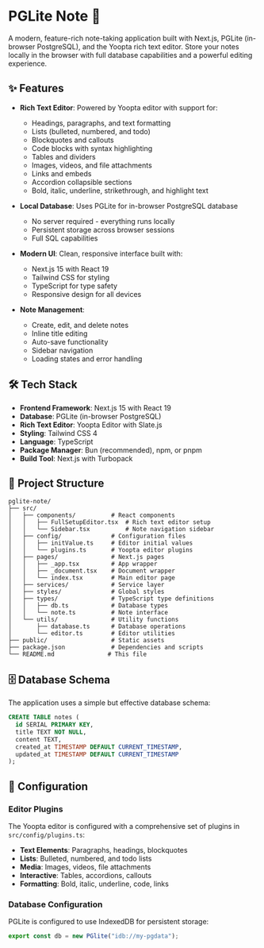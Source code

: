 # PGLite Note 📝

A modern, feature-rich note-taking application built with Next.js, PGLite (in-browser PostgreSQL), and the Yoopta rich text editor. Store your notes locally in the browser with full database capabilities and a powerful editing experience.

## ✨ Features

- **Rich Text Editor**: Powered by Yoopta editor with support for:
  - Headings, paragraphs, and text formatting
  - Lists (bulleted, numbered, and todo)
  - Blockquotes and callouts
  - Code blocks with syntax highlighting
  - Tables and dividers
  - Images, videos, and file attachments
  - Links and embeds
  - Accordion collapsible sections
  - Bold, italic, underline, strikethrough, and highlight text

- **Local Database**: Uses PGLite for in-browser PostgreSQL database
  - No server required - everything runs locally
  - Persistent storage across browser sessions
  - Full SQL capabilities

- **Modern UI**: Clean, responsive interface built with:
  - Next.js 15 with React 19
  - Tailwind CSS for styling
  - TypeScript for type safety
  - Responsive design for all devices

- **Note Management**:
  - Create, edit, and delete notes
  - Inline title editing
  - Auto-save functionality
  - Sidebar navigation
  - Loading states and error handling

## 🛠️ Tech Stack

- **Frontend Framework**: Next.js 15 with React 19
- **Database**: PGLite (in-browser PostgreSQL)
- **Rich Text Editor**: Yoopta Editor with Slate.js
- **Styling**: Tailwind CSS 4
- **Language**: TypeScript
- **Package Manager**: Bun (recommended), npm, or pnpm
- **Build Tool**: Next.js with Turbopack

## 📁 Project Structure

```
pglite-note/
├── src/
│   ├── components/          # React components
│   │   ├── FullSetupEditor.tsx  # Rich text editor setup
│   │   └── Sidebar.tsx          # Note navigation sidebar
│   ├── config/              # Configuration files
│   │   ├── initValue.ts     # Editor initial values
│   │   └── plugins.ts       # Yoopta editor plugins
│   ├── pages/               # Next.js pages
│   │   ├── _app.tsx         # App wrapper
│   │   ├── _document.tsx    # Document wrapper
│   │   └── index.tsx        # Main editor page
│   ├── services/            # Service layer
│   ├── styles/              # Global styles
│   ├── types/               # TypeScript type definitions
│   │   ├── db.ts            # Database types
│   │   └── note.ts          # Note interface
│   └── utils/               # Utility functions
│       ├── database.ts      # Database operations
│       └── editor.ts        # Editor utilities
├── public/                  # Static assets
├── package.json             # Dependencies and scripts
└── README.md               # This file
```

## 🗄️ Database Schema

The application uses a simple but effective database schema:

```sql
CREATE TABLE notes (
  id SERIAL PRIMARY KEY,
  title TEXT NOT NULL,
  content TEXT,
  created_at TIMESTAMP DEFAULT CURRENT_TIMESTAMP,
  updated_at TIMESTAMP DEFAULT CURRENT_TIMESTAMP
);
```

## 🔧 Configuration

### Editor Plugins

The Yoopta editor is configured with a comprehensive set of plugins in `src/config/plugins.ts`:

- **Text Elements**: Paragraphs, headings, blockquotes
- **Lists**: Bulleted, numbered, and todo lists
- **Media**: Images, videos, file attachments
- **Interactive**: Tables, accordions, callouts
- **Formatting**: Bold, italic, underline, code, links

### Database Configuration

PGLite is configured to use IndexedDB for persistent storage:

```typescript
export const db = new PGlite("idb://my-pgdata");
```
